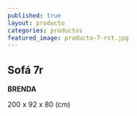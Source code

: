 ```yaml
---
published: true
layout: producto
categories: productos
featured_image: producto-7-rct.jpg
---
```

## Sofá 7r


**BRENDA**

200 x 92 x 80 (cm)
